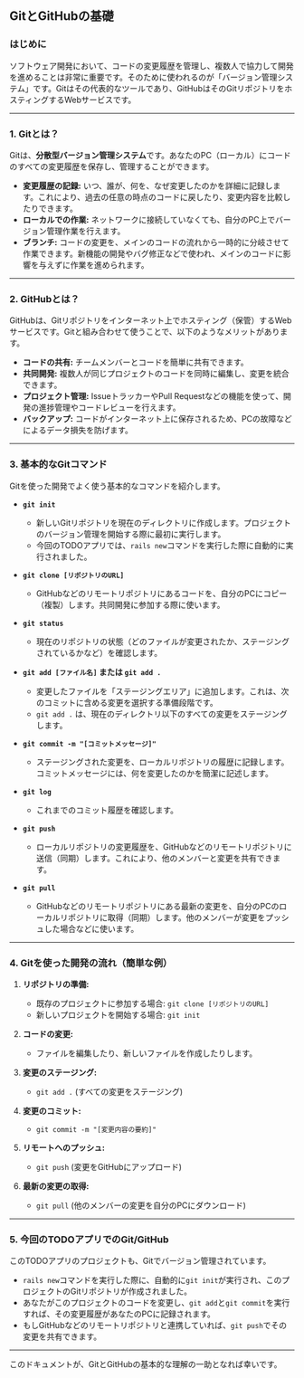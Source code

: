 ## GitとGitHubの基礎

### はじめに

ソフトウェア開発において、コードの変更履歴を管理し、複数人で協力して開発を進めることは非常に重要です。そのために使われるのが「バージョン管理システム」です。Gitはその代表的なツールであり、GitHubはそのGitリポジトリをホスティングするWebサービスです。

---

### 1. Gitとは？

Gitは、**分散型バージョン管理システム**です。あなたのPC（ローカル）にコードのすべての変更履歴を保存し、管理することができます。

*   **変更履歴の記録:** いつ、誰が、何を、なぜ変更したのかを詳細に記録します。これにより、過去の任意の時点のコードに戻したり、変更内容を比較したりできます。
*   **ローカルでの作業:** ネットワークに接続していなくても、自分のPC上でバージョン管理作業を行えます。
*   **ブランチ:** コードの変更を、メインのコードの流れから一時的に分岐させて作業できます。新機能の開発やバグ修正などで使われ、メインのコードに影響を与えずに作業を進められます。

---

### 2. GitHubとは？

GitHubは、Gitリポジトリをインターネット上でホスティング（保管）するWebサービスです。Gitと組み合わせて使うことで、以下のようなメリットがあります。

*   **コードの共有:** チームメンバーとコードを簡単に共有できます。
*   **共同開発:** 複数人が同じプロジェクトのコードを同時に編集し、変更を統合できます。
*   **プロジェクト管理:** IssueトラッカーやPull Requestなどの機能を使って、開発の進捗管理やコードレビューを行えます。
*   **バックアップ:** コードがインターネット上に保存されるため、PCの故障などによるデータ損失を防げます。

---

### 3. 基本的なGitコマンド

Gitを使った開発でよく使う基本的なコマンドを紹介します。

*   **`git init`**
    *   新しいGitリポジトリを現在のディレクトリに作成します。プロジェクトのバージョン管理を開始する際に最初に実行します。
    *   今回のTODOアプリでは、`rails new`コマンドを実行した際に自動的に実行されました。

*   **`git clone [リポジトリのURL]`**
    *   GitHubなどのリモートリポジトリにあるコードを、自分のPCにコピー（複製）します。共同開発に参加する際に使います。

*   **`git status`**
    *   現在のリポジトリの状態（どのファイルが変更されたか、ステージングされているかなど）を確認します。

*   **`git add [ファイル名]` または `git add .`**
    *   変更したファイルを「ステージングエリア」に追加します。これは、次のコミットに含める変更を選択する準備段階です。
    *   `git add .` は、現在のディレクトリ以下のすべての変更をステージングします。

*   **`git commit -m "[コミットメッセージ]"`**
    *   ステージングされた変更を、ローカルリポジトリの履歴に記録します。コミットメッセージには、何を変更したのかを簡潔に記述します。

*   **`git log`**
    *   これまでのコミット履歴を確認します。

*   **`git push`**
    *   ローカルリポジトリの変更履歴を、GitHubなどのリモートリポジトリに送信（同期）します。これにより、他のメンバーと変更を共有できます。

*   **`git pull`**
    *   GitHubなどのリモートリポジトリにある最新の変更を、自分のPCのローカルリポジトリに取得（同期）します。他のメンバーが変更をプッシュした場合などに使います。

---

### 4. Gitを使った開発の流れ（簡単な例）

1.  **リポジトリの準備:**
    *   既存のプロジェクトに参加する場合: `git clone [リポジトリのURL]`
    *   新しいプロジェクトを開始する場合: `git init`

2.  **コードの変更:**
    *   ファイルを編集したり、新しいファイルを作成したりします。

3.  **変更のステージング:**
    *   `git add .` (すべての変更をステージング)

4.  **変更のコミット:**
    *   `git commit -m "[変更内容の要約]"`

5.  **リモートへのプッシュ:**
    *   `git push` (変更をGitHubにアップロード)

6.  **最新の変更の取得:**
    *   `git pull` (他のメンバーの変更を自分のPCにダウンロード)

---

### 5. 今回のTODOアプリでのGit/GitHub

このTODOアプリのプロジェクトも、Gitでバージョン管理されています。

*   `rails new`コマンドを実行した際に、自動的に`git init`が実行され、このプロジェクトのGitリポジトリが作成されました。
*   あなたがこのプロジェクトのコードを変更し、`git add`と`git commit`を実行すれば、その変更履歴があなたのPCに記録されます。
*   もしGitHubなどのリモートリポジトリと連携していれば、`git push`でその変更を共有できます。

---

このドキュメントが、GitとGitHubの基本的な理解の一助となれば幸いです。
